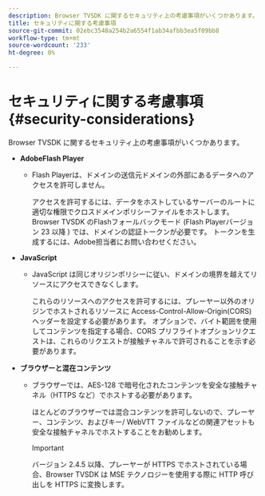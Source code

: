 ```yaml
---
description: Browser TVSDK に関するセキュリティ上の考慮事項がいくつかあります。
title: セキュリティに関する考慮事項
source-git-commit: 02ebc3548a254b2a6554f1ab34afbb3ea5f09bb8
workflow-type: tm+mt
source-wordcount: '233'
ht-degree: 0%

---
```


# セキュリティに関する考慮事項{#security-considerations}

Browser TVSDK に関するセキュリティ上の考慮事項がいくつかあります。

* **AdobeFlash Player**

   * Flash Playerは、ドメインの送信元ドメインの外部にあるデータへのアクセスを許可しません。

     アクセスを許可するには、データをホストしているサーバーのルートに適切な権限でクロスドメインポリシーファイルをホストします。 Browser TVSDK のFlashフォールバックモード (Flash Playerバージョン 23 以降 ) では、ドメインの認証トークンが必要です。 トークンを生成するには、Adobe担当者にお問い合わせください。

* **JavaScript**

   * JavaScript は同じオリジンポリシーに従い、ドメインの境界を越えてリソースにアクセスできなくします。

     これらのリソースへのアクセスを許可するには、プレーヤー以外のオリジンでホストされるリソースに Access-Control-Allow-Origin(CORS) ヘッダーを設定する必要があります。 オプションで、バイト範囲を使用してコンテンツを指定する場合、CORS プリフライトオプションリクエストは、これらのリクエストが接触チャネルで許可されることを示す必要があります。

* **ブラウザーと混在コンテンツ**

   * ブラウザーでは、AES-128 で暗号化されたコンテンツを安全な接触チャネル（HTTPS など）でホストする必要があります。

     ほとんどのブラウザーでは混合コンテンツを許可しないので、プレーヤー、コンテンツ、およびキー/ WebVTT ファイルなどの関連アセットも安全な接触チャネルでホストすることをお勧めします。

     >[!IMPORTANT]
     >
     >バージョン 2.4.5 以降、プレーヤーが HTTPS でホストされている場合、Browser TVSDK は MSE テクノロジーを使用する際に HTTP 呼び出しを HTTPS に変換します。

